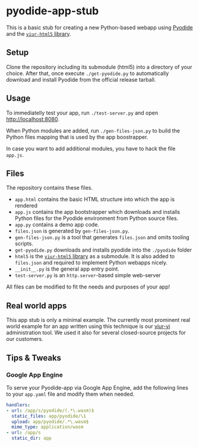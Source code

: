 # pyodide-app-stub

This is a basic stub for creating a new Python-based webapp using [Pyodide](https://github.com/iodide-project/pyodide) and the [`viur-html5` library](https://github.com/viur-framework/viur-html5/tree/pyodide).

## Setup

Clone the repository including its submodule (html5) into a directory of your choice. After that, once execute `./get-pyodide.py` to automatically download and install Pyodide from the official release tarball.

## Usage

To immediatelly test your app, run `./test-server.py` and open [http://localhost:8080](http://localhost:8080).

When Python modules are added, run `./gen-files-json.py` to build the Python files mapping that is used by the app boostrapper.

In case you want to add additional modules, you have to hack the file `app.js`.

## Files

The repository contains these files.

- `app.html` contains the basic HTML structure into which the app is rendered
- `app.js` contains the app bootstrapper which downloads and installs Python files for the Pyodide environment from Python source files.
- `app.py` contains a demo app code.
- `files.json` is generated by `gen-files-json.py`.
- `gen-files-json.py` is a tool that generates `files.json` and omits tooling scripts.
- `get-pyodide.py` downloads and installs pyodide into the `./pyodide` folder
- `html5` is the [`viur-html5` library](https://github.com/viur-framework/viur-html5/tree/pyodide) as a submodule. It is also added to `files.json` and required to implement Python webapps nicely.
- `__init__.py` is the general app entry point.
- `test-server.py` is an `http.server`-based simple web-server

All files can be modified to fit the needs and purposes of your app!

## Real world apps

This app stub is only a minimal example. The currently most prominent real world example for an app written using this technique is our [viur-vi](https://github.com/viur-framework/viur-vi/tree/pyodide) administration tool. We used it also for several closed-source projects for our customers. 

## Tips & Tweaks

### Google App Engine

To serve your Pyodide-app via Google App Engine, add the following lines to your `app.yaml` file and modify them when needed.

```yaml
handlers:
- url: /app/s/pyodide/(.*\.wasm)$
  static_files: app/pyodide/\1
  upload: app/pyodide/.*\.wasm$
  mime_type: application/wasm
- url: /app/s
  static_dir: app
```

